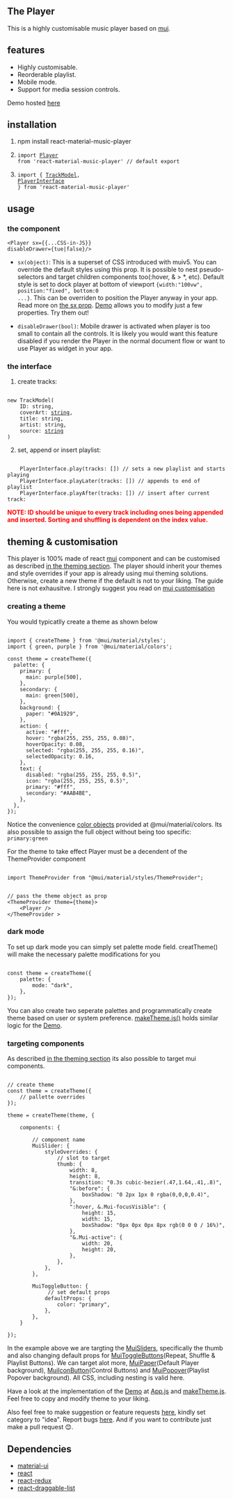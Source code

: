 ## The Player

This is a highly customisable music player based on [mui](https://mui.com).

## features

- Highly customisable.
- Reorderable playlist.
- Mobile mode.
- Support for media session controls.

Demo hosted [here](https://the-maazu.github.io/react-material-music-player/)

## installation

1.  npm install react-material-music-player

2.  <code>import [Player](https://github.com/the-maazu/react-material-music-player/blob/master/src/module/components/Player.js) from 'react-material-music-player' // default export</code>

3.  <code>import { [TrackModel](https://github.com/the-maazu/react-material-music-player/tree/master/src/module/model), [PlayerInterface](https://github.com/the-maazu/react-material-music-player/blob/master/src/module/interface.js) } from 'react-material-music-player'</code>

## usage

### the component

<code>&lt;Player sx={{...CSS-in-JS}} disableDrawer={tue|false}/&gt;</code>

- <code>sx(object)</code>: This is a superset of CSS introduced with muiv5. You can override the default styles using this prop. It is possible to nest pseudo-selectors and target children components too(:hover, & > \*, etc). Default style is set to dock player at bottom of viewport <code>{width:"100vw", position:"fixed", bottom:0 ...}</code>. This can be overriden to position the Player anyway in your app. Read more on [the sx prop](https://mui.com/system/the-sx-prop/). [Demo](https://the-maazu.github.io/react-material-music-player/) allows you to modify just a few properties. Try them out!

- <code>disableDrawer(bool)</code>: Mobile drawer is activated when player is too small to contain all the controls. It is likely you would want this feature disabled if you render the Player in the normal document flow or want to use Player as widget in your app.

### the interface

1.  create tracks:
<pre><code>
new TrackModel( 
    ID: string, 
    coverArt: <a href="https://developer.mozilla.org/en-US/docs/Web/API/HTMLImageElement/src">string</a>,
    title: string,
    artist: string, 
    source: <a href="https://developer.mozilla.org/en-US/docs/Web/API/HTMLMediaElement/src">string</a>
)
</code></pre>

2.  set, append or insert playlist:
<pre><code>
    PlayerInterface.play(tracks: []) // sets a new playlist and starts playing
    PlayerInterface.playLater(tracks: []) // appends to end of playlist
    PlayerInterface.playAfter(tracks: []) // insert after current track:
</code></pre>

<strong style="color:red">NOTE: ID should be unique to every track including ones being appended and inserted. Sorting and shuffling is dependent on the index value.</strong>

## theming & customisation

This player is 100% made of react [mui](https://mui.com) component and can be customised as described [in the theming section](https://mui.com/customization/theming/).
The player should inherit your themes and style overrides if your app is already using mui theming solutions. Otherwise, create a new theme if the default is not to your liking. The guide here is not exhausitve. I strongly suggest you read on [mui customisation](https://mui.com/customization/theming)

### creating a theme

You would typicatlly create a theme as shown below

<pre><code>
import { createTheme } from '@mui/material/styles';
import { green, purple } from '@mui/material/colors';

const theme = createTheme({
  palette: {
    primary: {
      main: purple[500],
    },
    secondary: {
      main: green[500],
    },
    background: {
      paper: "#0A1929",
    },
    action: {
      active: "#fff",
      hover: "rgba(255, 255, 255, 0.08)",
      hoverOpacity: 0.08,
      selected: "rgba(255, 255, 255, 0.16)",
      selectedOpacity: 0.16,
    },
    text: {
      disabled: "rgba(255, 255, 255, 0.5)",
      icon: "rgba(255, 255, 255, 0.5)",
      primary: "#fff",
      secondary: "#AAB4BE",
    },
  },
});
</code></pre>

Notice the convenience [color objects](https://mui.com/customization/color/) provided at @mui/material/colors.
Its also possible to assign the full object without being too specific: <code>primary:green</code>

For the theme to take effect Player must be a decendent of the ThemeProvider component

<pre><code>
import ThemeProvider from "@mui/material/styles/ThemeProvider";

<!-- prettier-ignore -->
// pass the theme object as prop
&lt;ThemeProvider theme={theme}&gt;
    &lt;Player /&gt;
&lt;/ThemeProvider &gt;
</code></pre>

### dark mode

To set up dark mode you can simply set palette mode field. creatTheme() will make the necessary palette modifications for you

<!-- prettier-ignore -->
<pre><code>
const theme = createTheme({
    palette: {
        mode: "dark",
    },
});
</code></pre>

You can also create two seperate palettes and programmatically create theme based on user or system preference. [makeTheme.js()](https://github.com/the-maazu/react-material-music-player/tree/main/src) holds similar logic for the [Demo](https://the-maazu.github.io/react-material-music-player/).

### targeting components

As described [in the theming section](https://mui.com/customization/theme-components/) its also possible to target mui components.

<pre><code>
// create theme
const theme = createTheme({
    // pallette overrides
});

theme = createTheme(theme, {

    components: {

        // component name
        MuiSlider: {
            styleOverrides: {
                // slot to target
                thumb: {
                    width: 8,
                    height: 8,
                    transition: "0.3s cubic-bezier(.47,1.64,.41,.8)",
                    "&:before": {
                        boxShadow: "0 2px 1px 0 rgba(0,0,0,0.4)",
                    },
                    ":hover, &.Mui-focusVisible": {
                        height: 15,
                        width: 15,
                        boxShadow: "0px 0px 0px 8px rgb(0 0 0 / 16%)",
                    },
                    "&.Mui-active": {
                        width: 20,
                        height: 20,
                    },
                },
            },
        },

        MuiToggleButton: {
             // set default props
            defaultProps: {
                color: "primary",
            },
        },
    }

});
</code></pre>

In the example above we are targting the [MuiSliders](https://mui.com/api/slider/), specifically the thumb and also changing default props for [MuiToggleButtons](https://mui.com/api/toggle-button/)(Repeat, Shuffle & Playlist Buttons). We can target alot more, [MuiPaper](https://mui.com/api/paper/)(Default Player background), [MuiIconButton](https://mui.com/api/icon-button/#main-content)(Control Buttons) and [MuiPopover](https://mui.com/api/popover/)(Playlist Popover background). All CSS, including nesting is valid here.

Have a look at the implementation of the [Demo](https://the-maazu.github.io/react-material-music-player/) at [App.js](https://github.com/the-maazu/react-material-music-player/blob/main/src/App.js) and [makeTheme.js](https://github.com/the-maazu/react-material-music-player/tree/main/src). Feel free to copy and modify theme to your liking.

Also feel free to make suggestion or feature requests [here](https://github.com/the-maazu/react-material-music-player/discussions/new), kindly set category to "idea".
Report bugs [here](https://github.com/the-maazu/react-material-music-player/issues). And if you want to contribute just make a pull request &#128522;.

## Dependencies

- [material-ui](https://material-ui.com/)
- [react](https://reactjs.org/)
- [react-redux](https://react-redux.js.org/)
- [react-draggable-list](https://www.npmjs.com/package/react-draggable-list)
